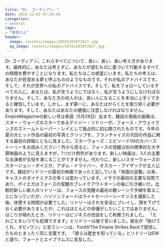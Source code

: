 ```yaml
---
title: "‪Dr. ‪‬ゴーディアン‬。"
date: 2019-12-01 07:29:44
categories:
- General
tags:
- "喘息さん"
header:
  image: /assets/images/20191201072627.jpg
  og_image: /assets/images/20191201072627.jpg
---
```


‪Dr. ‪‬ゴーディアン‬。これらすべてについて、長い、長い、長い考え方があります。最終的に、あなたは考えずに、あなたが望むものに基づいて行動するすべての時間を費やすことになります。私たちはこの惑星にいます。私たちの考えは、あなたが目覚める夢と呼ぶもののようなものです。それが私のアドバイスです。そして、それが世界への私のアドバイスです。そして、私をフォローしているすべての人に。あなたは、私が言うようにではなく、私が言うようにしなければなりません。そして、あなた方の何人かは、良い人になることを本当に上手くできると確信しています。しかし、まず第一に、あなたはがらくたを取り除く必要があります。そして、あなたはあなたの健康に注意しなければなりません。EmpireMagazineの新しい号は来週（5月28日）出ます。雑誌の表紙の画像は、スター・ウォーズのスターであるデイジー・リドリーが、フォース・アウェイクンズのストームトルーパー・レイとして独占的に初公開されたものです。今年の夏の大ヒット作品の最初の写真とクリップを、フランチャイズの次回の作品に関する最初の詳細とともに見ました。スターウォーズ：エピソードVIIのカバーストーリーをお読みください！外から見ると、フォースの覚醒は別の標準的な大予算映画のように見えますが、1つだけ例外があります。新しい映画は、3人の主要な出演者が主役を演じることができません。代わりに、新しいスターウォーズのスタージョン・ボイエガ、アダム・ドライバー、オスカー・アイザックが主人公です。雑誌がリドリーの最初の映画であったと記している「帝国の逆襲」以来、キャストのダイナミクスの多くは変わっています。イサクの最初の主要な役割であり、ボイエガはフォースの覚醒のブレイクアウトターンの後に引き継いだ。比較的新しい新人のリドリーは、フォースの覚醒の最初の数シーンで手綱を取ることになっていたが、ハリソンフォードはライトセーバーシーケンスを撮影した後、休憩する時間が必要でした。リドリーはそれを安全にプレイし、頭を下げておく必要がありましたが、これはほとんどの俳優がしたいことではありません。ほこりが晴れたとき、リドリーはビジネスの世話をして称賛されました。 「たわごとをいつでも処理できます」とリドリーは後で言いました。彼女が「助けてくれ、オビ=ワン」と言うシーンは、FordがThe Empire Strikes Backで配信したものとまったく同じ言葉です。 「彼らは歴史を知っている」とリドリーはEWと語り、フォードとエイブラムスに言及した。

